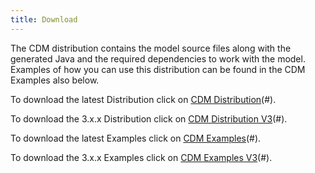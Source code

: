 ```yaml
---
title: Download
---
```


The CDM distribution contains the model source files along with the
generated Java and the required dependencies to work with the model.
Examples of how you can use this distribution can be found in the CDM
Examples also below.

To download the latest Distribution click on [CDM Distribution](https://portal.cdm.rosetta-technology.io/api/download/artefact/cdm-distribution-$LATEST_RELEASE_ID.zip?path=com/isda/cdm-distribution/$LATEST_RELEASE_ID)(#).

To download the 3.x.x Distribution click on [CDM Distribution V3](https://portal.cdm.rosetta-technology.io/api/download/artefact/cdm-distribution-3.4.0.zip?path=com/isda/cdm-distribution/3.4.0)(#).

To download the latest Examples click on [CDM Examples](https://portal.cdm.rosetta-technology.io/api/download/artefact/isda-cdm-examples-$LATEST_RELEASE_ID.zip?path=com/regnosys/isda-cdm-examples/$LATEST_RELEASE_ID)(#).

To download the 3.x.x Examples click on [CDM Examples V3](https://portal.cdm.rosetta-technology.io/api/download/artefact/isda-cdm-examples-3.4.0.zip?path=com/regnosys/isda-cdm-examples/3.4.0)(#).
